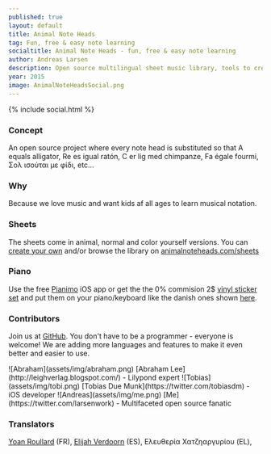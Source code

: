 ```yaml
---
published: true
layout: default
title: Animal Note Heads
tag: Fun, free & easy note learning
socialtitle: Animal Note Heads - fun, free & easy note learning
author: Andreas Larsen
description: Open source multilingual sheet music library, tools to create your own sheet music, iOS app and much more - all free.
year: 2015
image: AnimalNoteHeadsSocial.png
---
```


{% include social.html %}

### Concept
An open source project where every note head is substituted so that A equals alligator, Re es igual ratón, C er lig med chimpanze, Fa égale fourmi, Σολ ισούται με φίδι, etc...

### Why
Because we love music and want kids af all ages to learn musical notation.

### Sheets
The sheets come in animal, normal and color yourself versions. You can [create your own](https://github.com/larsenwork/animalnoteheads/tree/Lilypond) and/or browse the library on [animalnoteheads.com/sheets](/sheets)

### Piano
Use the free [Pianimo](https://itunes.apple.com/US/app/id995991116?mt=8) iOS app or get the the 0% commision 2$ [vinyl sticker set](http://www.redbubble.com/people/animalnoteheads/shop/) and put them on your piano/keyboard like the danish ones shown [here](assets/img/stickers.jpg).

### Contributors
Join us at [GitHub](https://github.com/larsenwork/animalnoteheads). You don't have to be a programmer - everyone is welcome! We are adding more languages and features to make it even better and easier to use.

<span id="contri">
![Abraham](assets/img/abraham.png) [Abraham Lee](http://leighverlag.blogspot.com/) - Lilypond expert  
![Tobias](assets/img/tobi.png) [Tobias Due Munk](https://twitter.com/tobiasdm) - iOS developer  
![Andreas](assets/img/me.png) [Me](https://twitter.com/larsenwork) - Multifaceted open source fanatic
<!-- Be my [patreon](https://www.patreon.com/larsenwork) -->
</span>

### Translators
[Yoan Roullard](http://yoanroullard.fr) (FR), [Elijah Verdoorn](https://twitter.com/elijahverdoorn) (ES), Ελευθερία Χατζηαργυρίου (EL),

<!--
### Affilliates
I'm interested in a company/organisation/foundation that would support the project in turn for e.g. "brought to you by ..." - I'd like to devote more time to the project and possibly make it completely free for everyone to use.-->

